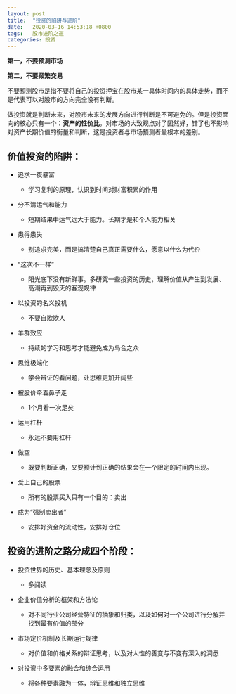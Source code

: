 ```yaml
---
layout: post
title:  "投资的陷阱与进阶"
date:   2020-03-16 14:53:18 +0800
tags:   股市进阶之道
categories: 投资
---
```


**第一，不要预测市场**

**第二，不要频繁交易**

不要预测股市是指不要将自己的投资押宝在股市某一具体时间内的具体走势，而不是代表可以对股市的方向完全没有判断。

做投资就是判断未来，对股市未来的发展方向进行判断是不可避免的。但是投资面向的核心只有一个：**资产的性价比**。对市场的大致观点对了固然好，错了也不影响对资产长期价值的衡量和判断，这是投资者与市场预测者最根本的差别。

## 价值投资的陷阱：

+ 追求一夜暴富
   + 学习复利的原理，认识到时间对财富积累的作用 <br>

+ 分不清运气和能力
   + 短期结果中运气远大于能力。长期才是和个人能力相关

+ 患得患失
   + 别追求完美，而是搞清楚自己真正需要什么，愿意以什么为代价

+ “这次不一样”
   + 阳光底下没有新鲜事。多研究一些投资的历史，理解价值从产生到发展、高潮再到毁灭的客观规律

+ 以投资的名义投机
   + 不要自欺欺人

+ 羊群效应
   + 持续的学习和思考才能避免成为乌合之众

+ 思维极端化
   + 学会辩证的看问题，让思维更加开阔些

+ 被股价牵着鼻子走
   + 1个月看一次足矣

+ 运用杠杆
   + 永远不要用杠杆

+ 做空
   + 既要判断正确，又要预计到正确的结果会在一个限定的时间内出现。

+ 爱上自己的股票
   + 所有的股票买入只有一个目的：卖出

+ 成为“强制卖出者”
   + 安排好资金的流动性，安排好仓位

## 投资的进阶之路分成四个阶段：

+ 投资世界的历史、基本理念及原则
   + 多阅读  
   
+ 企业价值分析的框架和方法论
   + 对不同行业公司经营特征的抽象和归类，以及如何对一个公司进行分解并找到最有价值的部分    

+ 市场定价机制及长期运行规律
   + 对价值和价格关系的辩证思考，以及对人性的善变与不变有深入的洞悉

+ 对投资中多要素的融合和综合运用
   + 将各种要素融为一体，辩证思维和独立思维